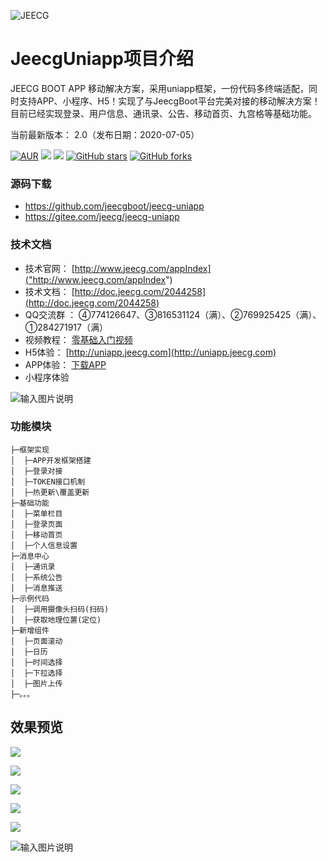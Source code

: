 ![JEECG](https://static.oschina.net/uploads/img/201905/24164523_XDhg.png "JeecgBoot快速开发平台")




# JeecgUniapp项目介绍
JEECG BOOT APP 移动解决方案，采用uniapp框架，一份代码多终端适配，同时支持APP、小程序、H5！实现了与JeecgBoot平台完美对接的移动解决方案！目前已经实现登录、用户信息、通讯录、公告、移动首页、九宫格等基础功能。

当前最新版本： 2.0（发布日期：2020-07-05）


[![AUR](https://img.shields.io/badge/license-Apache%20License%202.0-blue.svg)](https://github.com/zhangdaiscott/jeecg-boot/blob/master/LICENSE)
[![](https://img.shields.io/badge/Author-JEECG团队-orange.svg)](http://www.jeecg.com)
[![](https://img.shields.io/badge/version-2.0-brightgreen.svg)](https://github.com/zhangdaiscott/jeecg-boot-uniapp)
[![GitHub stars](https://img.shields.io/github/stars/zhangdaiscott/jeecg-boot-uniapp.svg?style=social&label=Stars)](https://github.com/zhangdaiscott/jeecg-boot-uniapp)
[![GitHub forks](https://img.shields.io/github/forks/zhangdaiscott/jeecg-boot-uniapp.svg?style=social&label=Fork)](https://github.com/zhangdaiscott/jeecg-boot-uniapp)




### 源码下载
- https://github.com/jeecgboot/jeecg-uniapp
- https://gitee.com/jeecg/jeecg-uniapp

### 技术文档
- 技术官网： [http://www.jeecg.com/appIndex]("http://www.jeecg.com/appIndex")
- 技术文档： [http://doc.jeecg.com/2044258](http://doc.jeecg.com/2044258)
- QQ交流群 ： ④774126647、③816531124（满）、②769925425（满）、①284271917（满）
- 视频教程： [零基础入门视频](https://www.bilibili.com/video/BV1sQ4y1R7Rz)
- H5体验：  [http://uniapp.jeecg.com](http://uniapp.jeecg.com)
- APP体验： [下载APP](https://jeecgos.oss-cn-beijing.aliyuncs.com/app/jeecgbootapp_20210518.apk)
- 小程序体验

![输入图片说明](https://oscimg.oschina.net/oscnet/up-213908261262c30a7d83a4bc9936587ed2a.png "在这里输入图片标题")



### 功能模块
```
├─框架实现
│  ├─APP开发框架搭建
│  ├─登录对接
│  ├─TOKEN接口机制
│  ├─热更新\覆盖更新
├─基础功能
│  ├─菜单栏目
│  ├─登录页面
│  ├─移动首页
│  ├─个人信息设置
├─消息中心
│  ├─通讯录
│  ├─系统公告
│  ├─消息推送
├─示例代码
│  ├─调用摄像头扫码(扫码)
│  ├─获取地理位置(定位)
├─新增组件
│  ├─页面滚动
│  ├─日历
│  ├─时间选择
│  ├─下拉选择
│  ├─图片上传
├─。。。
```




效果预览
----

![](https://oscimg.oschina.net/oscnet/up-9fb74025440e6066651599d78b4bc78f2cd.png)

![](https://oscimg.oschina.net/oscnet/up-7605e213638a559bba64279b6db93af3ed0.png)

![](https://oscimg.oschina.net/oscnet/up-43ddd52486509ab06a920c3f99f42b8b432.png)

![](https://oscimg.oschina.net/oscnet/up-02d83a8fe3fab4c0153862a9084f8a94cbb.png)

![](https://oscimg.oschina.net/oscnet/up-937a63d5e13869c40e6f1437452171d8235.png)

![输入图片说明](https://oscimg.oschina.net/oscnet/up-49e27699eb278c7c6b6748bfeaeb6c13b72.gif "在这里输入图片标题")

